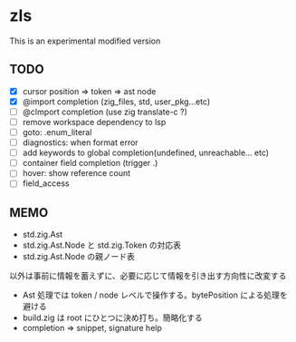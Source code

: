 # zls

This is an experimental modified version

## TODO

* [x] cursor position => token => ast node
* [x] @import completion (zig_files, std, user_pkg...etc)
* [ ] @cImport completion (use zig translate-c ?)
* [ ] remove workspace dependency to lsp
* [ ] goto: .enum_literal
* [ ] diagnostics: when format error
* [ ] add keywords to global completion(undefined, unreachable... etc)
* [ ] container field completion (trigger .)
* [ ] hover: show reference count
* [ ] field_access

## MEMO

* std.zig.Ast
* std.zig.Ast.Node と std.zig.Token の対応表
* std.zig.Ast.Node の親ノード表

以外は事前に情報を蓄えずに、必要に応じて情報を引き出す方向性に改変する

* Ast 処理では token / node レベルで操作する。bytePosition による処理を避ける
* build.zig は root にひとつに決め打ち。簡略化する
* completion => snippet, signature help
